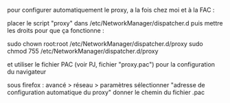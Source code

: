 pour configurer automatiquement le proxy, a la fois chez moi et à la FAC :

placer le script "proxy" dans /etc/NetworkManager/dispatcher.d
puis mettre les droits pour que ça fonctionne : 

sudo chown root:root /etc/NetworkManager/dispatcher.d/proxy
sudo chmod 755 /etc/NetworkManager/dispatcher.d/proxy

et utiliser le fichier PAC (voir PJ, fichier "proxy.pac") pour la configuration du navigateur

sous firefox : avancé > réseau > paramètres
sélectionner "adresse de configuration automatique du proxy"
donner le chemin du fichier .pac
